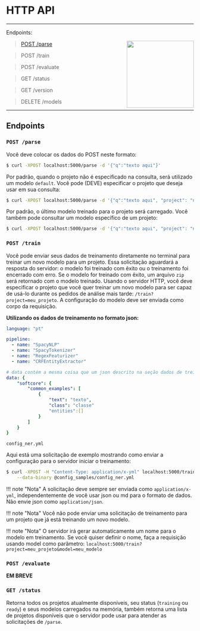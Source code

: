 # HTTP API

------------

Endpoints:

<img align="right" height="180" src="/assets/img/iconfinder_Adventure_Map_2913095.png">

> [POST /parse]()

> POST /train

> POST /evaluate

> GET /status

> GET /version

> DELETE /models

------------

## Endpoints

### `POST /parse`

Você deve colocar os dados do POST neste formato:

```sh
$ curl -XPOST localhost:5000/parse -d '{"q":"texto aqui"}'
```

Por padrão, quando o projeto não é especificado na consulta, será utilizado um modelo `default`. Você pode (DEVE) especificar o projeto que deseja usar em sua consulta:

```sh
$ curl -XPOST localhost:5000/parse -d '{"q":"texto aqui", "project": "nome do projeto"}'
```

Por padrão, o último modelo treinado para o projeto será carregado. Você também pode consultar um modelo específico de um projeto:

```sh
$ curl -XPOST localhost:5000/parse -d '{"q":"texto aqui", "project": "nome do projeto", "model": "nome do modelo"}'
```

### `POST /train`

Você pode enviar seus dados de treinamento diretamente no terminal para treinar um novo modelo para um projeto. Essa solicitação aguardará a resposta do servidor: o modelo foi treinado com êxito ou o treinamento foi encerrado com erro. Se o modelo for treinado com êxito, um arquivo `zip` será retornado com o modelo treinado. Usando o servidor HTTP, você deve especificar o projeto que você quer treinar um novo modelo para ser capaz de usá-lo durante os pedidos de análise mais tarde: `/train?project=meu_projeto`. A configuração do modelo deve ser enviada como corpo da requisição.

**Utilizando os dados de treinamento no formato json:**

```yaml
language: "pt"

pipeline:
  - name: "SpacyNLP"
  - name: "SpacyTokenizer"
  - name: "RegexFeaturizer"
  - name: "CRFEntityExtractor"

# data contém a mesma coisa que um json descrito na seção dados de treinamento
data: {
    "softcore": {
        "common_examples": [
            {
                "text": "texto",
                "class": "classe"
                "entities":[]
            }
        ]
    }
}
```
`config_ner.yml`

Aqui está uma solicitação de exemplo mostrando como enviar a configuração para o servidor iniciar o treinamento:

```sh
$ curl -XPOST -H "Content-Type: application/x-yml" localhost:5000/train?project=meu_projeto \
    --data-binary @config_samples/config_ner.yml
```

!!! note "Nota"
    A solicitação deve sempre ser enviada como `application/x-yml`, independentemente de você usar json ou md para o formato de dados. Não envie json como `application/json`.

!!! note "Nota"
    Você não pode enviar uma solicitação de treinamento para um projeto que já está treinando um novo modelo.

!!! note "Nota"
    O servidor irá gerar automaticamente um nome para o modelo em treinamento. Se você quiser definir o nome, faça a requisição usando model como parâmetro: `localhost:5000/train?project=meu_projeto&model=meu_modelo`

### `POST /evaluate`

**EM BREVE**

### `GET /status`

Retorna todos os projetos atualmente disponíveis, seu status (`training` ou `ready`) e seus modelos carregados na memória, também retorna uma lista de projetos disponíveis que o servidor pode usar para atender as solicitações de `/parse`.